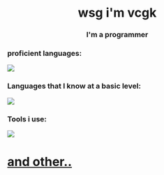 <h1 align="center">wsg i'm vcgk</h1>
<h3 align="center">I'm a programmer</h3>

<h3 align="left">proficient languages:</h3>

<p align="left"> 
  <a href="https://github.com/vcgkk">
    <img src="https://go-skill-icons.vercel.app/api/icons?i=c,cs,cpp,python,luau,lua,assembly"> 
  </a> 
</p>

<h3 align="left">Languages that I know at a basic level:</h3>

<p align="left"> 
  <a href="https://github.com/vcgkk">
    <img src="https://go-skill-icons.vercel.app/api/icons?i=html,css,golang,"> 
  </a> 
</p>

<h3 align="left">Tools i use:</h3>

<p align="left"> 
  <a href="https://github.com/vcgkk">
    <img src="https://go-skill-icons.vercel.app/api/icons?i=visualstudio,vscode,stackoverflow,photoshop">
    <h1 align="left">and other..</h1>
  </a> 
</p>
